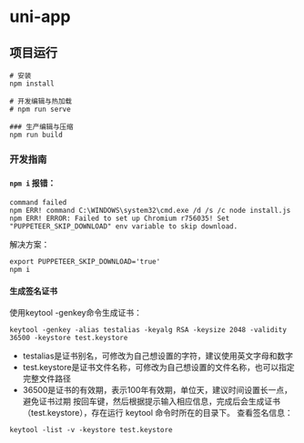 # uni-app

## 项目运行
```
# 安装
npm install

# 开发编辑与热加载
# npm run serve

### 生产编辑与压缩
npm run build
```

### 开发指南
#### `npm i` 报错：
```shell
command failed
npm ERR! command C:\WINDOWS\system32\cmd.exe /d /s /c node install.js
npm ERR! ERROR: Failed to set up Chromium r756035! Set "PUPPETEER_SKIP_DOWNLOAD" env variable to skip download.

```
解决方案：
```shell
export PUPPETEER_SKIP_DOWNLOAD='true'
npm i
```

#### 生成签名证书
使用keytool -genkey命令生成证书：
```shell
keytool -genkey -alias testalias -keyalg RSA -keysize 2048 -validity 36500 -keystore test.keystore
```
* testalias是证书别名，可修改为自己想设置的字符，建议使用英文字母和数字
* test.keystore是证书文件名称，可修改为自己想设置的文件名称，也可以指定完整文件路径
* 36500是证书的有效期，表示100年有效期，单位天，建议时间设置长一点，避免证书过期
按回车键，然后根据提示输入相应信息，完成后会生成证书（test.keystore），存在运行 keytool 命令时所在的目录下。
查看签名信息：
```shell
keytool -list -v -keystore test.keystore  
```
